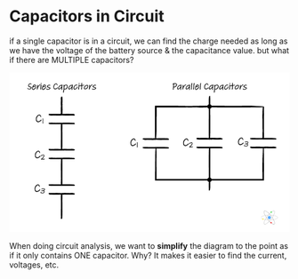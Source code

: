 # Capacitors in Circuit

if a single capacitor is in a circuit, we can find the charge needed as long as we have the voltage of the battery source & the capacitance value. but what if there are MULTIPLE capacitors?

![There are 2 ways to connect capacitors: in series & in parallel](../../.gitbook/assets/7739d2d417b048e7828ad6f466b1ad35.png)

When doing circuit analysis, we want to **simplify** the diagram to the point as if it only contains ONE capacitor. Why? It makes it easier to find the current, voltages, etc.&#x20;
